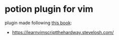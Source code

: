 # potion plugin for vim

plugin made following [this book][book]:

* https://learnvimscriptthehardway.stevelosh.com/

[book]: https://learnvimscriptthehardway.stevelosh.com/
